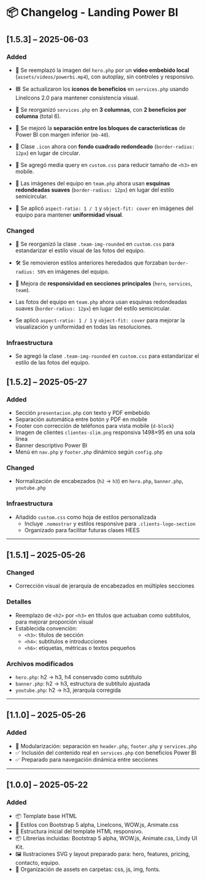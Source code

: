 # 📦 Changelog - Landing Power BI

## [1.5.3] – 2025-06-03

### Added

- 🎥 Se reemplazó la imagen del `hero.php` por un **video embebido local** (`assets/videos/powerbi.mp4`), con autoplay, sin controles y responsivo.

- 🟦 Se actualizaron los **iconos de beneficios** en `services.php` usando LineIcons 2.0 para mantener consistencia visual.

- 📐 Se reorganizó `services.php` en **3 columnas**, con **2 beneficios por columna** (total 6).

- 🎨 Se mejoró la **separación entre los bloques de características** de Power BI con margen inferior (`mb-40`).

- 🧩 Clase `.icon` ahora con **fondo cuadrado redondeado** (`border-radius: 12px`) en lugar de circular.

- 📱 Se agregó media query en `custom.css` para reducir tamaño de `<h3>` en mobile.

- 👥 Las imágenes del equipo en `team.php` ahora usan **esquinas redondeadas suaves** (`border-radius: 12px`) en lugar del estilo semicircular.

- 📏 Se aplicó `aspect-ratio: 1 / 1` y `object-fit: cover` en imágenes del equipo para mantener **uniformidad visual**.

### Changed

- 💾 Se reorganizó la clase `.team-img-rounded` en `custom.css` para estandarizar el estilo visual de las fotos del equipo.

- 🛠 Se removieron estilos anteriores heredados que forzaban `border-radius: 50%` en imágenes del equipo.

- 🧱 Mejora de **responsividad en secciones principales** (`hero`, `services`, `team`).

- Las fotos del equipo en `team.php` ahora usan esquinas redondeadas suaves (`border-radius: 12px`) en lugar del estilo semicircular.

- Se aplicó `aspect-ratio: 1 / 1` y `object-fit: cover` para mejorar la visualización y uniformidad en todas las resoluciones.

### Infraestructura
- Se agregó la clase `.team-img-rounded` en `custom.css` para estandarizar el estilo de las fotos del equipo.


## [1.5.2] – 2025-05-27
### Added
- Sección `presentacion.php` con texto y PDF embebido
- Separación automática entre botón y PDF en mobile
- Footer con corrección de teléfonos para vista mobile (`d-block`)
- Imagen de clientes `clientes-slim.png` responsiva 1498×95 en una sola línea
- Banner descriptivo Power BI
- Menú en `nav.php` y `footer.php` dinámico según `config.php`

### Changed
- Normalización de encabezados (`h2` → `h3`) en `hero.php`, `banner.php`, `youtube.php`


### Infraestructura
- Añadido `custom.css` como hoja de estilos personalizada
  - Incluye `.nomostrar` y estilos responsive para `.clients-logo-section`
  - Organizado para facilitar futuras clases HEES

---

## [1.5.1] – 2025-05-26
### Changed
- Corrección visual de jerarquía de encabezados en múltiples secciones

### Detalles
- Reemplazo de `<h2>` por `<h3>` en títulos que actuaban como subtítulos, para mejorar proporción visual
- Establecida convención:
  - `<h3>`: títulos de sección
  - `<h4>`: subtítulos e introducciones
  - `<h6>`: etiquetas, métricas o textos pequeños

### Archivos modificados
- `hero.php`: h2 → h3, h4 conservado como subtítulo
- `banner.php`: h2 → h3, estructura de subtítulo ajustada
- `youtube.php`: h2 → h3, jerarquía corregida

---

## [1.1.0] – 2025-05-26
### Added
- 🧩 Modularización: separación en `header.php`, `footer.php` y `services.php`
- ✅ Inclusión del contenido real en `services.php` con beneficios Power BI
- ✅ Preparado para navegación dinámica entre secciones

---

## [1.0.0] – 2025-05-22
### Added
- 📦 Template base HTML
- 🎨 Estilos con Bootstrap 5 alpha, LineIcons, WOW.js, Animate.css
- 🎯 Estructura inicial del template HTML responsivo.
- 📦 Librerías incluidas: Bootstrap 5 alpha, WOW.js, Animate.css, Lindy UI Kit.
- 🖼️ Ilustraciones SVG y layout preparado para: hero, features, pricing, contacto, equipo.
- 📁 Organización de assets en carpetas: css, js, img, fonts.

